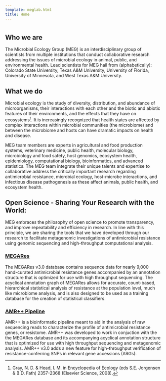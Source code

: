 ```yaml
---
template: meglab.html
title: Home
---
```


# 

## Who we are
The Microbial Ecology Group (MEG) is an interdisciplinary group of scientists from multiple institutions that conduct collaborative research addressing the issues of microbial ecology in animal, public, and environmental health. Lead scientists for MEG hail from (alphabetically): Colorado State University, Texas A&amp;M University, University of Florida, University of Minnesota, and West Texas A&amp;M University.


## What we do
Microbial ecology is the study of diversity, distribution, and abundance of microorganisms, their interactions with each other and the biotic and abiotic features of their environments, and the effects that they have on ecosystems[^1]. It is increasingly recognized that  health states are affected by complex interactions within microbial communities (the microbiome) and between the microbiome and hosts can have dramatic impacts on health and disease.

MEG team members are experts in agricultural and food production systems, veterinary medicine, public health, molecular biology, microbiology and food safety, host genomics, ecosystem health, epidemiology, computational biology, bioinformatics, and advanced statistics. The MEG team integrate their unique talents and expertise to collaborative address the critically important research regarding antimicrobial resistance, microbial ecology, host-microbe interactions, and infectious disease pathogenesis as these affect animals, public health, and ecosystem health.

## Open Science - Sharing Your Research with the World:

MEG embraces the philosophy of open science to promote transparency, and improve repeatability and efficiency in research. In line with this principle, we are sharing the tools that we have developed through our research to facilitate metagenomic investigations of antimicrobial resistance using genomic sequencing and high-throughput computational analysis.

### [MEGARes](./megares/index.md)
The MEGARes v3.0 database contains sequence data for nearly 9,000 hand-curated antimicrobial resistance genes accompanied by an annotation structure that is optimized for use with high throughput sequencing. The acyclical annotation graph of MEGARes allows for accurate, count-based, hierarchical statistical analysis of resistance at the population level, much like microbiome analysis, and is also designed to be used as a training database for the creation of statistical classifiers.

### [AMR++ Pipeline](./amrplusplus/index.md)
AMR++ is a bioinformatic pipeline meant to aid in the analysis of raw sequencing reads to  characterize the profile of antimicrobial resistance genes, or resistome. AMR++ was developed to work in conjuction with the the MEGARes database and its accompanying acyclical annotation structure that is optimized for use with high throughput sequencing and metagenomic analysis.  AMR++ v3.0 adds a new feature for high-throughput verification of resistance-conferring SNPs in relevant gene accessions (ARGs).

[^1]: Gray, N. D. &amp; Head, I. M. in Encyclopedia of Ecology (eds S.E. Jorgensen &amp; B.D. Fath) 2357-2368 (Elsevier Science, 2008).




